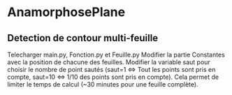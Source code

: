 # AnamorphosePlane
## Detection de contour multi-feuille
Telecharger main.py, Fonction.py et Feuille.py
Modifier la partie Constantes avec la position de chacune des feuilles. Modifier la variable saut pour choisir le nombre de point sautés (saut=1 <=> Tout les points sont pris en compte, saut=10 <=> 1/10 des points sont pris en compte). Cela permet de limiter le temps de calcul (~30 minutes pour une feuille complète). 
